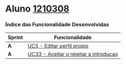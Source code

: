**Aluno [1210308](./)**
========================

### Índice das Funcionalidade Desenvolvidas ###

| Sprint | Funcionalidade                                                                                                                                                                      |
|--------|-------------------------------------------------------------------------------------------------------------------------------------------------------------------------------------|
|  **A**  | [UC5 - Editar perfil propio](UC5/ProcessoEngenhariaFuncionalidade.md)                                                                                  |
|  **A**  | [UC33 - Aceitar o rejeitar a introducao](UC33/ProcessoEngenhariaFuncionalidade.md)                                                                                       |
